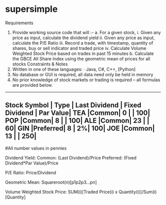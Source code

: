 # supersimple

Requirements
1. Provide working source code that will :-
a. For a given stock,
i. Given any price as input, calculate the dividend yield
ii. Given any price as input,  calculate the P/E Ratio
iii. Record a trade, with timestamp, quantity of shares, buy or sell indicator and traded price
iv. Calculate Volume Weighted Stock Price based on trades in past 15 minutes
b. Calculate the GBCE All Share Index using the geometric mean of prices for all stocks
Constraints & Notes
1. Written in one of these languages:
	· Java, C#, C++, [Python]
2. No database or GUI is required, all data need only be held in memory
3. No prior knowledge of stock markets or trading is required – all formulas are provided below.


-----------------------------------------------------------------
Stock Symbol | Type | Last Dividend | Fixed Dividend | Par Value|
TEA          |Common|             0 |                |       100|
POP          |Common|             8 |                |       100|
ALE          |Common|            23 |                |        60|
GIN       |Preferred|             8 |              2%|       100|
JOE          |Common|            13 |                |       250|
-----------------------------------------------------------------
#All number values in pennies


Dividend Yield:
Common: (Last Dividend)/Price
Preferred: (Fixed Dividend*Par Value)/Price

P/E Ratio: Price/Dividend

Geometric Mean: Squareroot(n)[p1p2p3...pn]

Volume Weighted Stock Price: SUM(i)[Traded Price(i) x Quantity(i)]/Sum(i)[Quantity]
